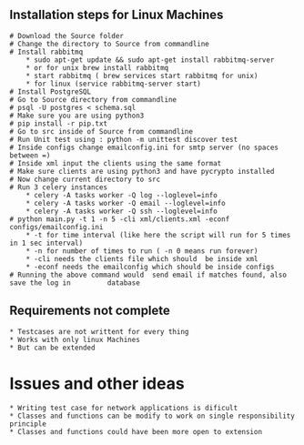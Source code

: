
## Installation steps for Linux Machines
    # Download the Source folder
    # Change the directory to Source from commandline
    # Install rabbitmq
        * sudo apt-get update && sudo apt-get install rabbitmq-server
        * or for unix brew install rabbitmq
        * start rabbitmq ( brew services start rabbitmq for unix)
        * for linux (service rabbitmq-server start)
    # Install PostgreSQL 
    # Go to Source directory from commandline
    # psql -U postgres < schema.sql 
    # Make sure you are using python3
    # pip install -r pip.txt
    # Go to src inside of Source from commandline
    # Run Unit test using : python -m unittest discover test    
    # Inside configs change emailconfig.ini for smtp server (no spaces between =)
    # Inside xml input the clients using the same format
    # Make sure clients are using python3 and have pycrypto installed
    # Now change current directory to src 
    # Run 3 celery instances 
        * celery -A tasks worker -Q log --loglevel=info
        * celery -A tasks worker -Q email --loglevel=info
        * celery -A tasks worker -Q ssh --loglevel=info
    # python main.py -t 1 -n 5 -cli xml/clients.xml -econf configs/emailconfig.ini 
        * -t for time interval (like here the script will run for 5 times in 1 sec interval)
        * -n for number of times to run ( -n 0 means run forever)
        * -cli needs the clients file which should  be inside xml
        * -econf needs the emailconfig which should be inside configs
    # Running the above command would  send email if matches found, also save the log in         database

## Requirements not complete
    * Testcases are not writtent for every thing
    * Works with only linux Machines
    * But can be extended

# Issues and other ideas
    * Writing test case for network applications is dificult
    * Classes and functions can be modify to work on single responsibility principle
    * Classes and functions could have been more open to extension 
    
